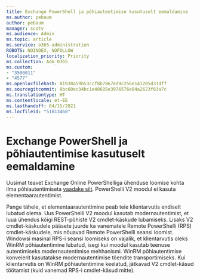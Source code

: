 ```yaml
---
title: Exchange PowerShell ja põhiautentimise kasutuselt eemaldamine
ms.author: pebaum
author: pebaum
manager: scotv
ms.audience: Admin
ms.topic: article
ms.service: o365-administration
ROBOTS: NOINDEX, NOFOLLOW
localization_priority: Priority
ms.collection: Adm_O365
ms.custom:
- "3500011"
- "4577"
ms.openlocfilehash: 01938a59b53ccf8b7867ed9c256e141205d31dff
ms.sourcegitcommit: 8bc60ec34bc1e40685e3976576e04a2623f63a7c
ms.translationtype: HT
ms.contentlocale: et-EE
ms.lasthandoff: 04/15/2021
ms.locfileid: "51813468"
---
```

# <a name="exchange-powershell-and-basic-authentication-deprecation"></a>Exchange PowerShell ja põhiautentimise kasutuselt eemaldamine

Uusimat teavet Exchange Online PowerShelliga ühenduse loomise kohta ilma põhiautentimiseta [vaadake siit](https://aka.ms/exops-docs). PowerShelli V2 moodul ei kasuta elementaarautentimist.

Pange tähele, et elementaarautentimine peab teie klientarvutis endiselt lubatud olema.
Uus PowerShelli V2 moodul kasutab modernautentimist, et luua ühendus kõigi REST-põhiste V2 cmdlet-käskude lubamiseks. Lisaks V2 cmdlet-käskudele pääsete juurde ka vanematele Remote PowerShelli (RPS) cmdlet-käskudele, mis nõuavad Remote PowerShelli seansi loomist. Windowsi masinal RPS-i seansi loomiseks on vajalik, et klientarvutis oleks WinRM põhiautentimine lubatud, isegi kui moodul kasutab teenuse autentimiseks modernautentimise mehhanismi. WinRM põhiautentimise konveierit kasutatakse modernautentimise tõendite transportimiseks. Kui klientarvutis on WinRM põhiautentimine keelatud, jätkavad V2 cmdlet-käsud töötamist (kuid vanemad RPS-i cmdlet-käsud mitte).
